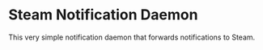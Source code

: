# Steam Notification Daemon

This very simple notification daemon that forwards notifications to Steam.
